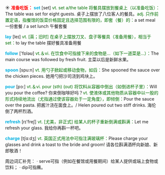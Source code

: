 ☀ <font color="red">**准备吃饭：**</font>
<font color="sky blue">**set**</font> [set] 
<font color="rgb(227, 108, 9)">vt. set a/the table 将餐具摆放到餐桌上（以准备吃饭）：</font>The table was set for eight guests. 桌子上摆放了八位客人的餐具。<font color="rgb(227, 108, 9)">adj. 只作前置定语，指餐馆的饭菜价格固定且选择范围有限的，即套（餐）的：</font>a set meal 一份套餐 / a set lunch 午餐套餐

<font color="sky blue">**lay**</font> [leɪ] 
<font color="rgb(227, 108, 9)">vt. [英；旧时] 在桌子上摆放刀叉、盘子等餐具（准备用餐），相当于set：</font>to lay the table 摆好餐具准备用餐

<font color="sky blue">**follow**</font> ['fɒləʊ] 
<font color="rgb(227, 108, 9)">vt.＆vi. 在饮食中可指接下来的食物是…（如下一道菜是…）：</font>The main course was followed by fresh fruit. 主菜以后是新鲜水果。

<font color="sky blue">**spoon**</font> [spu:n] 
<font color="rgb(227, 108, 9)">vt. 用勺子掀起或移动食物，如舀：</font>She spooned the sauce over the chicken pieces. 她用勺把沙司浇到鸡块上。

<font color="sky blue">**pour**</font> [pɔ:] 
<font color="rgb(227, 108, 9)">vt.＆vi. pour (sth) (out) 将饮料从容器中倒出（如倒进杯子里）：</font>Will you pour the coffee? 你来倒咖啡好吗？<font color="rgb(227, 108, 9)">vt. 使液体或其他物质从容器中以一股的形式持续地流出（尤指通过使该容器处于一定角度），即倾倒：</font>Pour the sauce over the pasta. 把酱汁浇在面食上。/ Helen poured out two stiff drinks. 海伦倒了两杯烈酒。

<font color="sky blue">**refresh**</font> [rɪ'freʃ] 
<font color="rgb(227, 108, 9)">vt. [尤美，非正式] 给某人的杯子重新倒满或斟满：</font>Let me refresh your glass. 我给你再斟一杯吧。

<font color="sky blue">**charge**</font> [tʃɑːdӡ] 
<font color="rgb(227, 108, 9)">vt. 英国正式用法中可指注满玻璃杯：</font>Please charge your glasses and drink a toast to the bride and groom! 请各位斟满酒杯向新娘、新郎敬酒！

周边词汇补充：
· serve可指（例如在餐馆或用餐期间）给某人提供或端上食物或饮料；
· dip可指蘸。
